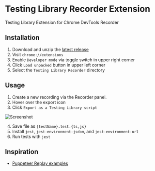 # Testing Library Recorder Extension

Testing Library Extension for Chrome DevTools Recorder

## Installation

1. Download and unzip the [latest release](https://github.com/nickmccurdy/testing-library-recorder-extension/releases/latest)
2. Visit `chrome://extensions`
3. Enable `Developer mode` via toggle switch in upper right corner
4. Click `Load unpacked` button in upper left corner
5. Select the `Testing Library Recorder` directory

## Usage

1. Create a new recording via the Recorder panel.
2. Hover over the export icon
3. Click `Export as a Testing Library script`


![Screenshot](https://user-images.githubusercontent.com/927220/185593628-0beda94a-ec08-40a5-9c93-cf9ecb70527e.png)

4. Save file as `{testName}.test.{ts,js}`
5. Install `jest`, `jest-environment-jsdom`, and `jest-environment-url`
6. Run tests with `jest`

## Inspiration

- [Puppeteer Replay examples](https://github.com/puppeteer/replay/tree/main/examples)
